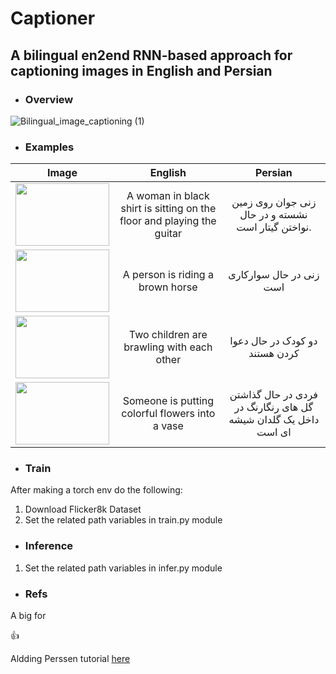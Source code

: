 # Captioner
## A bilingual en2end RNN-based approach for captioning images in English and Persian

- ### Overview
![Bilingual_image_captioning (1)](https://user-images.githubusercontent.com/79300456/215791467-aac4fe16-dbdb-46ed-9d42-22ec1fd53217.jpg)

- ### Examples


| Image | English    | Persian    |
| :---:   | :---: | :---: |
| <img src="https://user-images.githubusercontent.com/79300456/215793351-c859c844-b3a6-4971-92c0-464e8124e39e.png" data-canonical-src="https://user-images.githubusercontent.com/79300456/215793351-c859c844-b3a6-4971-92c0-464e8124e39e.png" width="150" height="100" /> | A woman in black shirt is sitting on the floor and playing the guitar   | زنی جوان روی زمین نشسته و در حال نواختن گیتار است.   |
| <img src="https://user-images.githubusercontent.com/79300456/215793360-24e9b4b5-abc6-4e66-8e76-cbfb2737ce7a.png" data-canonical-src="https://user-images.githubusercontent.com/79300456/215793360-24e9b4b5-abc6-4e66-8e76-cbfb2737ce7a.png" width="150" height="100" /> | A person is riding a brown horse | زنی در حال سوارکاری است   |
| <img src="https://user-images.githubusercontent.com/79300456/215793372-86b68fb0-ce59-4221-8208-8410d8a379fa.png" data-canonical-src="https://user-images.githubusercontent.com/79300456/215793372-86b68fb0-ce59-4221-8208-8410d8a379fa.png" width="150" height="100" /> | Two children are brawling with each other   | دو کودک در حال دعوا کردن هستند   |
| <img src="https://user-images.githubusercontent.com/79300456/215793378-2a90bfcf-bb80-4d5e-a72f-3160cb4c8de4.png" data-canonical-src="https://user-images.githubusercontent.com/79300456/215793378-2a90bfcf-bb80-4d5e-a72f-3160cb4c8de4.png" width="150" height="100" /> | Someone is putting colorful flowers into a vase   | فردی در حال گذاشتن گل های رنگارنگ در داخل یک گلدان شیشه ای است   |


- ### Train
After making a torch env do the following:
1. Download Flicker8k Dataset
2. Set the related path variables in train.py module
- ### Inference
1. Set the related path variables in infer.py module 
- ### Refs
A big for <p>:thumbsup:</p> Aldding Perssen tutorial [here](https://www.youtube.com/watch?v=y2BaTt1fxJU)
